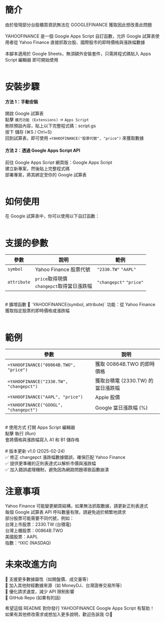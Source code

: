 # 簡介
由於發現部分台股櫃買資訊無法在 GOOGLEFINANCE 獲取因此想改善此問題<br/>
<br/>
YAHOOFINANCE 是一個 Google Apps Script 自訂函數，允許 Google 試算表使用者從 Yahoo Finance 直接抓取台股、國際股市的即時價格與漲跌幅數據<br/>
<br/>
本腳本適用於 Google Sheets，無須額外安裝套件，只需將程式碼貼入 Apps Script 編輯器 即可開始使用<br/>
<br/>
# 安裝步驟
#### 方法 1：手動安裝<br/>
開啟 Google 試算表<br/>
點擊 `擴充功能 (Extensions)` → `Apps Script`<br/>
刪除預設內容，貼上以下完整程式碼：script.gs<br/>
按下 儲存 (⌘S / Ctrl+S)<br/>
回到試算表，即可使用 `=YAHOOFINANCE("股票代號", "price")` 來獲取數據<br/>
#### 方法 2：透過 Google Apps Script API<br/>
前往 Google Apps Script 網頁版：Google Apps Script<br/>
建立新專案，然後貼上完整程式碼<br/>
部署專案，將其綁定至你的 Google 試算表<br/>
<br/>
# 如何使用
在 Google 試算表中，你可以使用以下自訂函數：<br/>
<br/>
# 支援的參數
| 參數 | 說明 | 範例 |
|-------|-------|-------|
| `symbol` | Yahoo Finance 股票代號 | `"2330.TW"` `"AAPL"` |
| `attribute` | `price`取得現價<br/> `changepct`取得當日漲跌幅 | `"changepct"` `"price"` |
<br/>
# 擴增函數
🔹 `YAHOOFINANCE(symbol, attribute)`
功能：從 Yahoo Finance 獲取指定股票的即時價格或漲跌幅<br/>
<br/>

# 範例

| 參數 | 說明 |
|-------|-------|
| `=YAHOOFINANCE("00864B.TWO", "price")` | 獲取 00864B.TWO 的即時價格 |
| `=YAHOOFINANCE("2330.TW", "changepct")` | 獲取台積電 (2330.TW) 的當日漲跌幅 |
| `=YAHOOFINANCE("AAPL", "price")` | Apple 股價 |
| `=YAHOOFINANCE("GOOGL", "changepct")` | Google 當日漲跌幅 (%) |
<br/>
# 使用方式
打開 Apps Script 編輯器<br/>
點擊 執行 (Run)<br/>
會將價格與漲跌幅寫入 A1 和 B1 儲存格<br/>
<br/>
# 版本更新
v1.0 (2025-02-24)<br/>
✅ 修正 changepct 漲跌幅數據錯誤，確保匹配 Yahoo Finance<br/>
✅ 提供更準確的正則表達式以解析市價與漲跌幅<br/>
✅ 加入錯誤處理機制，避免因為網路問題導致函數崩潰<br/>

# 注意事項
Yahoo Finance 可能變更網頁結構，如果無法抓取數據，請更新正則表達式<br/>
每個 Google 試算表 API 呼叫數量有限，請避免過於頻繁地請求<br/>
部分股票可能需要不同代號，例如：<br/>
台灣上市股票：2330.TW (台積電)<br/>
台灣上櫃股票：00864B.TWO<br/>
美國股票：AAPL<br/>
指數：^IXIC (NASDAQ)<br/>

# 未來改進方向
📌 支援更多數據屬性（如開盤價、成交量等）<br/>
📌 加入其他財經數據來源（如 MoneyDJ、台灣證券交易所等）<br/>
📌 優化請求速度，減少 API 限制影響<br/>
🔗 GitHub Repo (如果有的話)<br/>

希望這個 README 對你發行 YAHOOFINANCE Google Apps Script 有幫助！<br/>
如果有其他修改需求或想加入更多說明，歡迎告訴我 😊🚀<br/>
